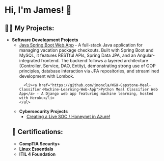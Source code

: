 <h1>Hi, I'm James! 👋</h1>

<h2>👨‍💻 My Projects:</h2>

<ul>
  <li><b>Software Development Projects</b>
    <ul>
      <li>
  <a href="https://github.com/jmoncla/Java-Spring-Boot-Project1">Java Spring Boot Web App</a> - A full-stack Java application for managing vacation package checkouts. Built with Spring Boot and MySQL, it features RESTful APIs, Spring Data JPA, and an Angular-integrated frontend. The backend follows a layered architecture (Controller, Service, DAO, Entity), demonstrating strong use of OOP principles, database interaction via JPA repositories, and streamlined development with Lombok.
</li>

      <li><a href="https://github.com/jmoncla/WGU-Capstone-Meal-Classifier-Machine-Learning-Web-App">Python Meal Classifier Web App</a> - A Django web app featuring machine learning, hosted with Heroku</li>
    </ul>
  </li>
  <li><b>Cybersecurity Projects</b>
    <ul>
      <li><a href="https://github.com/jmoncla/Honeynet">Creating a Live SOC / Honeynet in Azure!</a></li>
    </ul>
  </li>
</ul>

<h2>📜 Certifications:</h2>

<ul>
  <li><b>CompTIA Security+ </b></li>
  <li><b>Linux Essentials </b></li>
  <li><b>ITIL 4 Foundation </b></li>
</ul>
